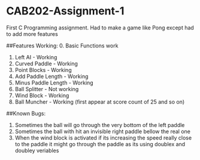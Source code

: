 # CAB202-Assignment-1
First C Programming assignment. Had to make a game like Pong except had to add more features

##Features Working:
0. Basic Functions work
1. Left AI - Working
2. Curved Paddle - Working
3. Point Blocks - Working
4. Add Paddle Length - Working
5. Minus Paddle Length - Working
6. Ball Splitter - Not working
7. Wind Block - Working
8. Ball Muncher - Working (first appear at score count of 25 and so on)

##Known Bugs:
1. Sometimes the ball will go through the very bottom of the left paddle 
2. Sometimes the ball with hit an invisible right paddle bellow the real one
3. When the wind block is activated if its increasing the speed really close to the paddle it might go through the paddle as its using doublex and doubley veriables

